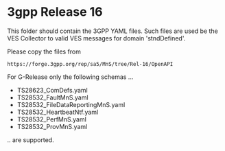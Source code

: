# 3gpp Release 16

This folder should contain the 3GPP YAML files. Such files are used be the VES
Collector to valid VES messages for domain 'stndDefined'.

Please copy the files from
```
https://forge.3gpp.org/rep/sa5/MnS/tree/Rel-16/OpenAPI
```

For G-Release only the following schemas ...

 * TS28623_ComDefs.yaml
 * TS28532_FaultMnS.yaml
 * TS28532_FileDataReportingMnS.yaml
 * TS28532_HeartbeatNtf.yaml
 * TS28532_PerfMnS.yaml
 * TS28532_ProvMnS.yaml

.. are supported.
